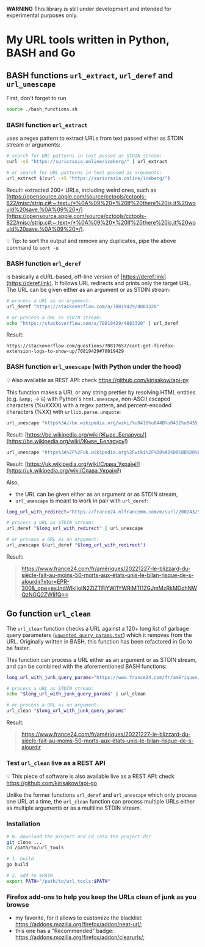 **WARNING** This library is still under development and intended for experimental purposes only.

# My URL tools written in Python, BASH and Go

## BASH functions `url_extract`, `url_deref` and `url_unescape`

First, don't forget to run

```sh
source ./bash_functions.sh
```

### BASH function `url_extract`

uses a regex pattern to extract URLs from text passed either as STDIN stream or arguments:

```sh
# search for URL patterns in text passed as STDIN stream:
curl -sS "https://suricrasia.online/iceberg/" | url_extract

# or search for URL patterns in text passed as arguments:
url_extract $(curl -sS "https://suricrasia.online/iceberg/")
```
Result: extracted 200+ URLs, including weird ones, such as [https://opensource.apple.com/source/cctools/cctools-822/misc/strip.c#:~:text=/*%0A%09%20*%20If%20there%20is,it%20would%20save.%0A%09%20*/](https://opensource.apple.com/source/cctools/cctools-822/misc/strip.c#:~:text=/*%0A%09%20*%20If%20there%20is,it%20would%20save.%0A%09%20*/).

💡 Tip: to sort the output and remove any duplicates, pipe the above command to `sort -u`

### BASH function `url_deref`

is basically a cURL-based, off-line version of [https://deref.link](https://deref.link). It follows URL redirects and prints only the target URL. The URL can be given either as an argument or as STDIN stream:

```sh
# process a URL as an argument:
url_deref "https://stackoverflow.com/a/70819429/4883320"

# or process a URL as STDIN stream:
echo "https://stackoverflow.com/a/70819429/4883320" | url_deref
```
Result:
```
https://stackoverflow.com/questions/70817657/cant-get-firefox-extension-logs-to-show-up/70819429#70819429
```

### BASH function `url_unescape` (with Python under the hood)

💡 Also available as REST API: check https://github.com/kirisakow/api-py

This function makes a URL or any string prettier by resolving HTML entities (e.g. `&amp;` -> `&`) with Python's `html.unescape`, non-ASCII escaped characters (%uXXXX) with a regex pattern, and percent-encoded characters (%XX) with `urllib.parse.unquote`:

```sh
url_unescape "https%3A//be.wikipedia.org/wiki/%u0416%u044B%u0432%u0435_%u0411%u0435%u043B%u0430%u0440%u0443%u0441%u044C%21"
```
Result: [https://be.wikipedia.org/wiki/Жыве_Беларусь!](https://be.wikipedia.org/wiki/Жыве_Беларусь!)
```sh
url_unescape "https%3A%2F%2Fuk.wikipedia.org%2Fwiki%2F%D0%A1%D0%BB%D0%B0%D0%B2%D0%B0_%D0%A3%D0%BA%D1%80%D0%B0%D1%97%D0%BD%D1%96!"
```
Result: [https://uk.wikipedia.org/wiki/Слава_Україні!](https://uk.wikipedia.org/wiki/Слава_Україні!)

Also,
* the URL can be given either as an argument or as STDIN stream,
* `url_unescape` is meant to work in pair with `url_deref`:

```sh
long_url_with_redirect="https://france24.nlfrancemm.com/m/surl/200243/517183/yD0Vqr_mEaDTwJcBJSIuyA==/link_13/HztCd5MALBSiwyWcdZpQvGZuP+L2dlD0fqSjv4DZVsqW+MUvK7a2X8uUILOWdBCiVjMwqEsKsY+9dh7nVfSCzxyxWHUs7tbSQxU3Ok5bOrTyAvRPCKsURxr+LisJ58BR28mFkT2aLLItU7iBkLrHfB5MoWOY3+x0YHcH5Z66LNg-L0J2ND8pSiAw4qzu0Dz19Meq-zbPfN7-MLR6V9LeeQGpxifPQCKMU5nmaVyQUXRZDgDLx+sLPRlzIr--Oc3bzV0X+jgm6SfsBYhxruKPQz70kvNSgAGeNQPgEtBR0AC-m92X8EDJI2th4UFqBvwNeU-rRJx1wgsydqUjrVsLi6-0og9XJILZ3hSboC3S85wB3AW2D6PP7SDuZkDhaTGLG03mmkCipwsPwW2-8UhTLniSzKA054euZqG9vo+Ve3gJrO9QYwQ64EjKTplSScUZVZMok0OhhCg9C3dW1M-tQ1Hd19YpdgWP8U9Tl0xyPmJmOZUAamPUyZJR569tdI+hW-g7tMx9T90eAAstFzj86hQISpD7cKeV3PvMJj+MV8K2668OTZULlrocfGSXTyMbDc0ZaSroLe0nrpbHSjmRWgUisF-z2Rq2+7XzUGmrtcS3sYgpMag2QemK68TzVlqu2CaK2B97jIyZNOyuHpbBKPNYRM58mu+D7-9KTnysI-YcH93Fmh33mRv1fyVlxCpmm0PoZXmZd7x7klL6-JStwhei33DpD-qRUAlmo93xOlzO9xJQxjUpZaG1qM2xn9e+WAfwVIA3ouw8slY0W5PjCRmqOjtB4bSIWANjsLrKkAAwzHm-BCcfeWFjzA+PlQXJ3jV4WNaTkek91lEF0aPbWoxUplU0xV+610tu3sKnjM4="

# process a URL as STDIN stream:
url_deref "$long_url_with_redirect" | url_unescape

# or process a URL as an argument:
url_unescape $(url_deref "$long_url_with_redirect")
```
Result:

> https://www.france24.com/fr/amériques/20221227-le-blizzard-du-siècle-fait-au-moins-50-morts-aux-états-unis-le-bilan-risque-de-s-alourdir?xtor=EPR-300&_ope=eyJndWlkIjoiN2ZiZTFiYWI1YWRiMTI1ZGJmMzRkMDdhNWQzNGQ2ZWIifQ==

## Go function `url_clean`

The `url_clean` function checks a URL against a 120+ long list of garbage query parameters ([`unwanted_query_params.txt`](https://github.com/kirisakow/url_tools/blob/main/url_clean/url_cleaner/unwanted_query_params.txt)) which it removes from the URL. Originally written in BASH, this function has been refactored in Go to be faster.

This function can process a URL either as an argument or as STDIN stream, and can be combined with the aforementioned BASH functions:

```sh
long_url_with_junk_query_params="https://www.france24.com/fr/amériques/20221227-le-blizzard-du-siècle-fait-au-moins-50-morts-aux-états-unis-le-bilan-risque-de-s-alourdir?xtor=EPR-300&_ope=eyJndWlkIjoiN2ZiZTFiYWI1YWRiMTI1ZGJmMzRkMDdhNWQzNGQ2ZWIifQ=="

# process a URL as STDIN stream:
echo "$long_url_with_junk_query_params" | url_clean

# or process a URL as an argument:
url_clean "$long_url_with_junk_query_params"
```
Result:

> https://www.france24.com/fr/amériques/20221227-le-blizzard-du-siècle-fait-au-moins-50-morts-aux-états-unis-le-bilan-risque-de-s-alourdir

### Test `url_clean` live as a REST API

💡 This piece of software is also available live as a REST API: check https://github.com/kirisakow/api-go

Unlike the former functions `url_deref` and `url_unescape` which only process one URL at a time, the `url_clean` function can process multiple URLs either as multiple arguments or as a multiline STDIN stream.

### Installation

```sh
# 0. download the project and cd into the project dir
git clone ...
cd /path/to/url_tools

# 1. build
go build

# 2. add to $PATH
export PATH="/path/to/url_tools:$PATH"
```

### Firefox add-ons to help you keep the URLs clean of junk as you browse

* my favorite, for it allows to customize the blacklist: https://addons.mozilla.org/firefox/addon/neat-url/;
* this one has a “Recommended” badge: https://addons.mozilla.org/firefox/addon/clearurls/;